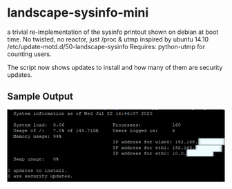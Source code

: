 landscape-sysinfo-mini
======================

a trivial re-implementation of the sysinfo printout shown on debian at boot time. No twisted, no reactor, just /proc &amp; utmp  inspired by ubuntu 14.10 /etc/update-motd.d/50-landscape-sysinfo Requires: python-utmp for counting users.

The script now shows updates to install and how many of them are security updates. 

## Sample Output

![Sample Output](https://github.com/spithash/trunk/blob/master/landscape-sysinfo.jpg?raw=true)
